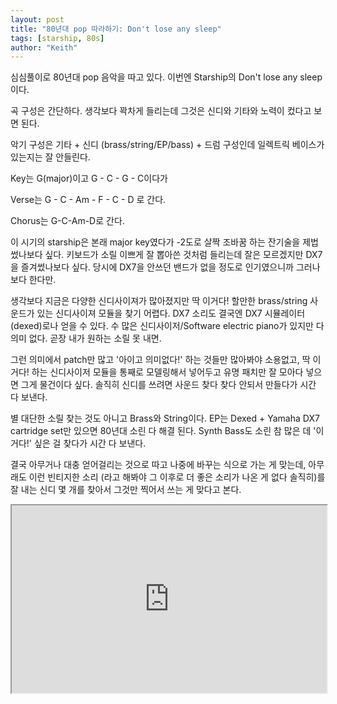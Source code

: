 ```yaml
---
layout: post
title: "80년대 pop 따라하기: Don't lose any sleep"
tags: [starship, 80s]
author: "Keith"
---
```


심심풀이로 80년대 pop 음악을 따고 있다. 이번엔 Starship의 Don't lose any sleep이다.

곡 구성은 간단하다. 생각보다 꽉차게 들리는데 그것은 신디와 기타와 노력이 컸다고 보면 된다.

악기 구성은 기타 + 신디 (brass/string/EP/bass) + 드럼 구성인데 일렉트릭 베이스가 있는지는 잘 안들린다.

Key는 G(major)이고 G - C - G - C이다가 

Verse는 G - C - Am - F - C - D 로 간다.

Chorus는 G-C-Am-D로 간다.

이 시기의 starship은 본래 major key였다가 -2도로 살짝 조바꿈 하는 잔기술을 제법 썼나보다 싶다. 키보드가 소릴 이쁘게 잘 뽑아쓴 것처럼 들리는데 잘은 모르겠지만 DX7을 즐겨썼나보다 싶다. 당시에 DX7을 안쓰던 밴드가 없을 정도로 인기였으니까 그러나보다 한다만.

생각보다 지금은 다양한 신디사이져가 많아졌지만 딱 이거다! 할만한 brass/string 사운드가 있는 신디사이져 모듈을 찾기 어렵다. DX7 소리도 결국엔 DX7 시뮬레이터 (dexed)로나 얻을 수 있다. 수 많은 신디사이저/Software electric piano가 있지만 다 의미 없다. 곧장 내가 원하는 소릴 못 내면.

그런 의미에서 patch만 많고 '아이고 의미없다!' 하는 것들만 많아봐야 소용없고, 딱 이거다! 하는 신디사이저 모듈을 통째로 모델링해서 넣어두고 유명 패치만 잘 모아다 넣으면 그게 물건이다 싶다. 솔직히 신디를 쓰려면 사운드 찾다 찾다 안되서 만들다가 시간 다 보낸다.

별 대단한 소릴 찾는 것도 아니고 Brass와 String이다. EP는 Dexed + Yamaha DX7 cartridge set만 있으면 80년대 소린 다 해결 된다. Synth Bass도 소린 참 많은 데 '이거다!' 싶은 걸 찾다가 시간 다 보낸다. 

결국 아무거나 대충 얻어걸리는 것으로 따고 나중에 바꾸는 식으로 가는 게 맞는데, 아무래도 이런 빈티지한 소리 (라고 해봐야 그 이후로 더 좋은 소리가 나온 게 없다 솔직히)를 잘 내는 신디 몇 개를 찾아서 그것만 찍어서 쓰는 게 맞다고 본다.

<iframe width="100%" height="300" src="https://w.soundcloud.com/player/?url=https%3A//api.soundcloud.com/tracks/606705924&color=%23ff5500&auto_play=false&hide_related=false&show_comments=true&show_user=true&show_reposts=false&show_teaser=true&visual=true"></iframe>


